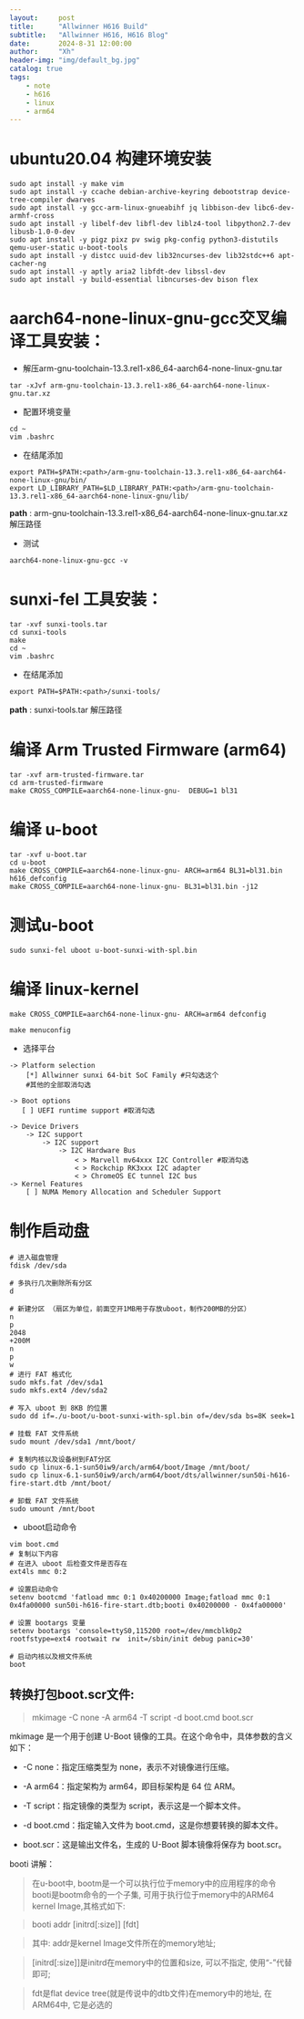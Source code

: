 ```yaml
---
layout:     post
title:      "Allwinner H616 Build"
subtitle:   "Allwinner H616, H616 Blog"
date:       2024-8-31 12:00:00
author:     "Xh"
header-img: "img/default_bg.jpg"
catalog: true
tags:
    - note
    - h616
    - linux
    - arm64
---
```

# ubuntu20.04 构建环境安装

```
sudo apt install -y make vim
sudo apt install -y ccache debian-archive-keyring debootstrap device-tree-compiler dwarves
sudo apt install -y gcc-arm-linux-gnueabihf jq libbison-dev libc6-dev-armhf-cross
sudo apt install -y libelf-dev libfl-dev liblz4-tool libpython2.7-dev libusb-1.0-0-dev
sudo apt install -y pigz pixz pv swig pkg-config python3-distutils qemu-user-static u-boot-tools
sudo apt install -y distcc uuid-dev lib32ncurses-dev lib32stdc++6 apt-cacher-ng
sudo apt install -y aptly aria2 libfdt-dev libssl-dev
sudo apt install -y build-essential libncurses-dev bison flex 
```

#  aarch64-none-linux-gnu-gcc交叉编译工具安装：

- 解压arm-gnu-toolchain-13.3.rel1-x86_64-aarch64-none-linux-gnu.tar
   
```
tar -xJvf arm-gnu-toolchain-13.3.rel1-x86_64-aarch64-none-linux-gnu.tar.xz
```

- 配置环境变量
   
```
cd ~
vim .bashrc
```

- 在结尾添加

```
export PATH=$PATH:<path>/arm-gnu-toolchain-13.3.rel1-x86_64-aarch64-none-linux-gnu/bin/
export LD_LIBRARY_PATH=$LD_LIBRARY_PATH:<path>/arm-gnu-toolchain-13.3.rel1-x86_64-aarch64-none-linux-gnu/lib/
```
**path** : arm-gnu-toolchain-13.3.rel1-x86_64-aarch64-none-linux-gnu.tar.xz 解压路径

- 测试
  
```
aarch64-none-linux-gnu-gcc -v
```
# sunxi-fel 工具安装：

```
tar -xvf sunxi-tools.tar
cd sunxi-tools
make
cd ~
vim .bashrc
```

- 在结尾添加

```
export PATH=$PATH:<path>/sunxi-tools/
```

**path** : sunxi-tools.tar 解压路径

# 编译 Arm Trusted Firmware (arm64)

```
tar -xvf arm-trusted-firmware.tar
cd arm-trusted-firmware
make CROSS_COMPILE=aarch64-none-linux-gnu-  DEBUG=1 bl31
```

# 编译 u-boot

```
tar -xvf u-boot.tar
cd u-boot
make CROSS_COMPILE=aarch64-none-linux-gnu- ARCH=arm64 BL31=bl31.bin h616_defconfig
make CROSS_COMPILE=aarch64-none-linux-gnu- BL31=bl31.bin -j12
```

# 测试u-boot

```
sudo sunxi-fel uboot u-boot-sunxi-with-spl.bin
```

# 编译 linux-kernel

```
make CROSS_COMPILE=aarch64-none-linux-gnu- ARCH=arm64 defconfig

make menuconfig 

```

* 选择平台

```
-> Platform selection
    [*] Allwinner sunxi 64-bit SoC Family #只勾选这个
    #其他的全部取消勾选

-> Boot options 
   [ ] UEFI runtime support #取消勾选

-> Device Drivers
    -> I2C support
        -> I2C support 
            -> I2C Hardware Bus 
                < > Marvell mv64xxx I2C Controller #取消勾选
                < > Rockchip RK3xxx I2C adapter
                < > ChromeOS EC tunnel I2C bus
-> Kernel Features
    [ ] NUMA Memory Allocation and Scheduler Support 
```

# 制作启动盘
```
# 进入磁盘管理
fdisk /dev/sda

# 多执行几次删除所有分区
d

# 新建分区 （扇区为单位，前面空开1MB用于存放uboot，制作200MB的分区）
n
p
2048
+200M
n
p
w
# 进行 FAT 格式化
sudo mkfs.fat /dev/sda1
sudo mkfs.ext4 /dev/sda2

# 写入 uboot 到 8KB 的位置
sudo dd if=./u-boot/u-boot-sunxi-with-spl.bin of=/dev/sda bs=8K seek=1

# 挂载 FAT 文件系统
sudo mount /dev/sda1 /mnt/boot/

# 复制内核以及设备树到FAT分区
sudo cp linux-6.1-sun50iw9/arch/arm64/boot/Image /mnt/boot/
sudo cp linux-6.1-sun50iw9/arch/arm64/boot/dts/allwinner/sun50i-h616-fire-start.dtb /mnt/boot/

# 卸载 FAT 文件系统
sudo umount /mnt/boot

```
- uboot启动命令

```
vim boot.cmd
# 复制以下内容
# 在进入 uboot 后检查文件是否存在
ext4ls mmc 0:2

# 设置启动命令
setenv bootcmd 'fatload mmc 0:1 0x40200000 Image;fatload mmc 0:1 0x4fa00000 sun50i-h616-fire-start.dtb;booti 0x40200000 - 0x4fa00000'

# 设置 bootargs 变量
setenv bootargs 'console=ttyS0,115200 root=/dev/mmcblk0p2 rootfstype=ext4 rootwait rw  init=/sbin/init debug panic=30'

# 启动内核以及根文件系统
boot

```

## 转换打包boot.scr文件: 

> mkimage -C none -A arm64 -T script -d boot.cmd boot.scr

mkimage 是一个用于创建 U-Boot 镜像的工具。在这个命令中，具体参数的含义如下：

- -C none：指定压缩类型为 none，表示不对镜像进行压缩。

- -A arm64：指定架构为 arm64，即目标架构是 64 位 ARM。

- -T script：指定镜像的类型为 script，表示这是一个脚本文件。

- -d boot.cmd：指定输入文件为 boot.cmd，这是你想要转换的脚本文件。

- boot.scr：这是输出文件名，生成的 U-Boot 脚本镜像将保存为 boot.scr。

booti 讲解：
> 在u-boot中, bootm是一个可以执行位于memory中的应用程序的命令
booti是bootm命令的一个子集, 可用于执行位于memory中的ARM64 kernel Image,其格式如下: 

> booti addr [initrd[:size]] [fdt]

> 其中: addr是kernel Image文件所在的memory地址;

> [initrd[:size]]是initrd在memory中的位置和size, 可以不指定, 使用“-”代替即可;

> fdt是flat device tree(就是传说中的dtb文件)在memory中的地址, 在ARM64中, 它是必选的
